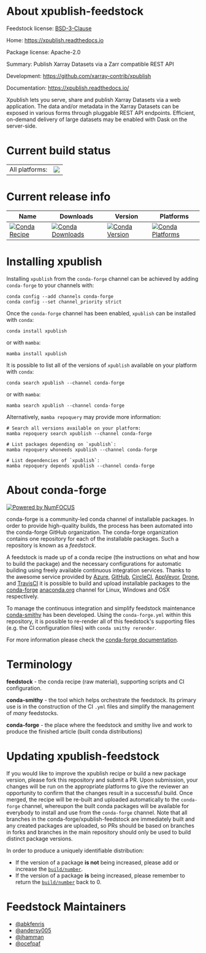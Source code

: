 About xpublish-feedstock
========================

Feedstock license: [BSD-3-Clause](https://github.com/conda-forge/xpublish-feedstock/blob/main/LICENSE.txt)

Home: https://xpublish.readthedocs.io

Package license: Apache-2.0

Summary: Publish Xarray Datasets via a Zarr compatible REST API

Development: https://github.com/xarray-contrib/xpublish

Documentation: https://xpublish.readthedocs.io/

Xpublish lets you serve, share and publish Xarray Datasets via a web application.
The data and/or metadata in the Xarray Datasets can be exposed in various forms
through pluggable REST API endpoints. Efficient, on-demand delivery of large
datasets may be enabled with Dask on the server-side.


Current build status
====================


<table><tr><td>All platforms:</td>
    <td>
      <a href="https://dev.azure.com/conda-forge/feedstock-builds/_build/latest?definitionId=9161&branchName=main">
        <img src="https://dev.azure.com/conda-forge/feedstock-builds/_apis/build/status/xpublish-feedstock?branchName=main">
      </a>
    </td>
  </tr>
</table>

Current release info
====================

| Name | Downloads | Version | Platforms |
| --- | --- | --- | --- |
| [![Conda Recipe](https://img.shields.io/badge/recipe-xpublish-green.svg)](https://anaconda.org/conda-forge/xpublish) | [![Conda Downloads](https://img.shields.io/conda/dn/conda-forge/xpublish.svg)](https://anaconda.org/conda-forge/xpublish) | [![Conda Version](https://img.shields.io/conda/vn/conda-forge/xpublish.svg)](https://anaconda.org/conda-forge/xpublish) | [![Conda Platforms](https://img.shields.io/conda/pn/conda-forge/xpublish.svg)](https://anaconda.org/conda-forge/xpublish) |

Installing xpublish
===================

Installing `xpublish` from the `conda-forge` channel can be achieved by adding `conda-forge` to your channels with:

```
conda config --add channels conda-forge
conda config --set channel_priority strict
```

Once the `conda-forge` channel has been enabled, `xpublish` can be installed with `conda`:

```
conda install xpublish
```

or with `mamba`:

```
mamba install xpublish
```

It is possible to list all of the versions of `xpublish` available on your platform with `conda`:

```
conda search xpublish --channel conda-forge
```

or with `mamba`:

```
mamba search xpublish --channel conda-forge
```

Alternatively, `mamba repoquery` may provide more information:

```
# Search all versions available on your platform:
mamba repoquery search xpublish --channel conda-forge

# List packages depending on `xpublish`:
mamba repoquery whoneeds xpublish --channel conda-forge

# List dependencies of `xpublish`:
mamba repoquery depends xpublish --channel conda-forge
```


About conda-forge
=================

[![Powered by
NumFOCUS](https://img.shields.io/badge/powered%20by-NumFOCUS-orange.svg?style=flat&colorA=E1523D&colorB=007D8A)](https://numfocus.org)

conda-forge is a community-led conda channel of installable packages.
In order to provide high-quality builds, the process has been automated into the
conda-forge GitHub organization. The conda-forge organization contains one repository
for each of the installable packages. Such a repository is known as a *feedstock*.

A feedstock is made up of a conda recipe (the instructions on what and how to build
the package) and the necessary configurations for automatic building using freely
available continuous integration services. Thanks to the awesome service provided by
[Azure](https://azure.microsoft.com/en-us/services/devops/), [GitHub](https://github.com/),
[CircleCI](https://circleci.com/), [AppVeyor](https://www.appveyor.com/),
[Drone](https://cloud.drone.io/welcome), and [TravisCI](https://travis-ci.com/)
it is possible to build and upload installable packages to the
[conda-forge](https://anaconda.org/conda-forge) [anaconda.org](https://anaconda.org/)
channel for Linux, Windows and OSX respectively.

To manage the continuous integration and simplify feedstock maintenance
[conda-smithy](https://github.com/conda-forge/conda-smithy) has been developed.
Using the ``conda-forge.yml`` within this repository, it is possible to re-render all of
this feedstock's supporting files (e.g. the CI configuration files) with ``conda smithy rerender``.

For more information please check the [conda-forge documentation](https://conda-forge.org/docs/).

Terminology
===========

**feedstock** - the conda recipe (raw material), supporting scripts and CI configuration.

**conda-smithy** - the tool which helps orchestrate the feedstock.
                   Its primary use is in the construction of the CI ``.yml`` files
                   and simplify the management of *many* feedstocks.

**conda-forge** - the place where the feedstock and smithy live and work to
                  produce the finished article (built conda distributions)


Updating xpublish-feedstock
===========================

If you would like to improve the xpublish recipe or build a new
package version, please fork this repository and submit a PR. Upon submission,
your changes will be run on the appropriate platforms to give the reviewer an
opportunity to confirm that the changes result in a successful build. Once
merged, the recipe will be re-built and uploaded automatically to the
`conda-forge` channel, whereupon the built conda packages will be available for
everybody to install and use from the `conda-forge` channel.
Note that all branches in the conda-forge/xpublish-feedstock are
immediately built and any created packages are uploaded, so PRs should be based
on branches in forks and branches in the main repository should only be used to
build distinct package versions.

In order to produce a uniquely identifiable distribution:
 * If the version of a package **is not** being increased, please add or increase
   the [``build/number``](https://docs.conda.io/projects/conda-build/en/latest/resources/define-metadata.html#build-number-and-string).
 * If the version of a package **is** being increased, please remember to return
   the [``build/number``](https://docs.conda.io/projects/conda-build/en/latest/resources/define-metadata.html#build-number-and-string)
   back to 0.

Feedstock Maintainers
=====================

* [@abkfenris](https://github.com/abkfenris/)
* [@andersy005](https://github.com/andersy005/)
* [@jhamman](https://github.com/jhamman/)
* [@ocefpaf](https://github.com/ocefpaf/)

